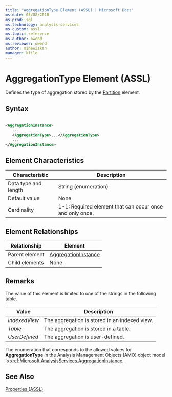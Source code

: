 ```yaml
---
title: "AggregationType Element (ASSL) | Microsoft Docs"
ms.date: 05/08/2018
ms.prod: sql
ms.technology: analysis-services
ms.custom: assl
ms.topic: reference
ms.author: owend
ms.reviewer: owend
author: minewiskan
manager: kfile
---
```

# AggregationType Element (ASSL)

  Defines the type of aggregation stored by the [Partition](../objects/partition-element-assl.md) element.  
  
## Syntax  
  
```xml  
  
<AggregationInstance>  
   ...  
   <AggregationType>...</AggregationType>  
   ...  
</AggregationInstance>  
```  
  
## Element Characteristics  
  
|Characteristic|Description|  
|--------------------|-----------------|  
|Data type and length|String (enumeration)|  
|Default value|None|  
|Cardinality|1-1: Required element that can occur once and only once.|  
  
## Element Relationships  
  
|Relationship|Element|  
|------------------|-------------|  
|Parent element|[AggregationInstance](../objects/aggregationinstance-element-assl.md)|  
|Child elements|None|  
  
## Remarks  
 The value of this element is limited to one of the strings in the following table.  
  
|Value|Description|  
|-----------|-----------------|  
|*IndexedView*|The aggregation is stored in an indexed view.|  
|*Table*|The aggregation is stored in a table.|  
|*UserDefined*|The aggregation is user-defined.|  
  
 The enumeration that corresponds to the allowed values for **AggregationType** in the Analysis Management Objects (AMO) object model is <xref:Microsoft.AnalysisServices.AggregationInstance>.  
  
## See Also  
 [Properties &#40;ASSL&#41;](properties-assl.md)  
  
  

